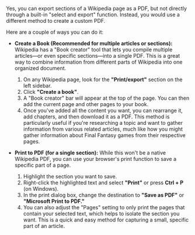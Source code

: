 Yes, you can export sections of a Wikipedia page as a PDF, but not directly through a built-in "select and export" function. Instead, you would use a different method to create a custom PDF.

Here are a couple of ways you can do it:

* **Create a Book (Recommended for multiple articles or sections):** Wikipedia has a "Book creator" tool that lets you compile multiple articles—or even specific sections—into a single PDF. This is a great way to combine information from different parts of Wikipedia into one organized document.
    1.  On any Wikipedia page, look for the **"Print/export"** section on the left sidebar.
    2.  Click **"Create a book"**.
    3.  A "Book creator" bar will appear at the top of the page. You can then add the current page and other pages to your book.
    4.  Once you've added all the content you want, you can rearrange it, add chapters, and then download it as a PDF. This method is particularly useful if you're researching a topic and want to gather information from various related articles, much like how you might gather information about Final Fantasy games from their respective pages.

* **Print to PDF (for a single section):** While this won't be a native Wikipedia PDF, you can use your browser's print function to save a specific part of a page.
    1.  Highlight the section you want to save.
    2.  Right-click the highlighted text and select **"Print"** or press **Ctrl + P** (on Windows).
    3.  In the print dialog box, change the destination to **"Save as PDF"** or **"Microsoft Print to PDF."**
    4.  You can also adjust the "Pages" setting to only print the pages that contain your selected text, which helps to isolate the section you want. This is a quick and easy method for capturing a small, specific part of an article.